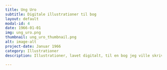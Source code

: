 ```yaml
---
title: Ung Uro
subtitle: Digitale illustrationer til bog
layout: default
modal-id: 4
date: 1966-01-01
img: ung_uro.png
thumbnail: ung_uro_thumbnail.png
alt: image-alt
project-date: Januar 1966
category: Illustrationer
description: Illustrationer, lavet digitalt, til en bog jeg ville skrive om skærmforbrug blandt unge danskere. Bogen blev aldrig færdig, men illustrationerne er her.  

---
```

